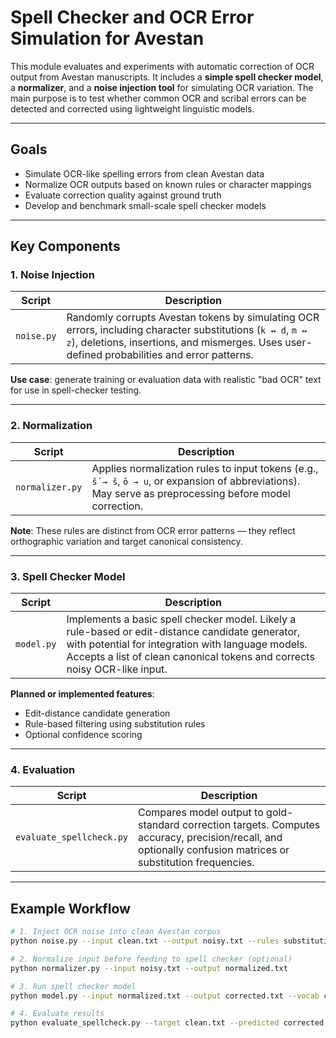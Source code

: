 # Spell Checker and OCR Error Simulation for Avestan

This module evaluates and experiments with automatic correction of OCR output from Avestan manuscripts. It includes a **simple spell checker model**, a **normalizer**, and a **noise injection tool** for simulating OCR variation. The main purpose is to test whether common OCR and scribal errors can be detected and corrected using lightweight linguistic models.

---

## Goals

- Simulate OCR-like spelling errors from clean Avestan data
- Normalize OCR outputs based on known rules or character mappings
- Evaluate correction quality against ground truth
- Develop and benchmark small-scale spell checker models

---

## Key Components

### 1. Noise Injection

| Script | Description |
|--------|-------------|
| `noise.py` | Randomly corrupts Avestan tokens by simulating OCR errors, including character substitutions (`k ↔ d`, `m ↔ z`), deletions, insertions, and mismerges. Uses user-defined probabilities and error patterns. |

**Use case**: generate training or evaluation data with realistic "bad OCR" text for use in spell-checker testing.

---

### 2. Normalization

| Script | Description |
|--------|-------------|
| `normalizer.py` | Applies normalization rules to input tokens (e.g., `š́ → š`, `ō → u`, or expansion of abbreviations). May serve as preprocessing before model correction. |

**Note**: These rules are distinct from OCR error patterns — they reflect orthographic variation and target canonical consistency.

---

### 3. Spell Checker Model

| Script | Description |
|--------|-------------|
| `model.py` | Implements a basic spell checker model. Likely a rule-based or edit-distance candidate generator, with potential for integration with language models. Accepts a list of clean canonical tokens and corrects noisy OCR-like input. |

**Planned or implemented features**:
- Edit-distance candidate generation
- Rule-based filtering using substitution rules
- Optional confidence scoring

---

### 4. Evaluation

| Script | Description |
|--------|-------------|
| `evaluate_spellcheck.py` | Compares model output to gold-standard correction targets. Computes accuracy, precision/recall, and optionally confusion matrices or substitution frequencies. |

---

## Example Workflow

```bash
# 1. Inject OCR noise into clean Avestan corpus
python noise.py --input clean.txt --output noisy.txt --rules substitution_rules.csv

# 2. Normalize input before feeding to spell checker (optional)
python normalizer.py --input noisy.txt --output normalized.txt

# 3. Run spell checker model
python model.py --input normalized.txt --output corrected.txt --vocab canonical.txt

# 4. Evaluate results
python evaluate_spellcheck.py --target clean.txt --predicted corrected.txt
